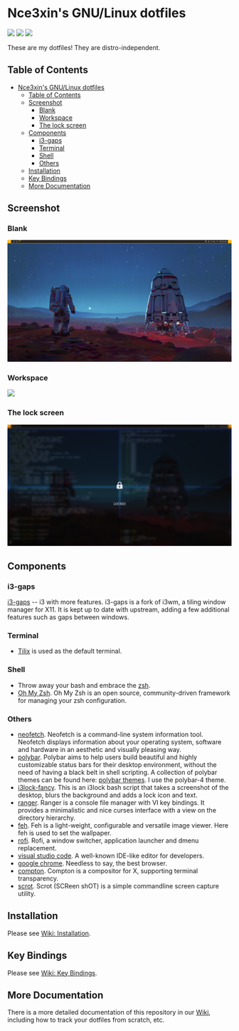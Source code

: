 # Nce3xin's GNU/Linux dotfiles
![](https://img.shields.io/github/repo-size/nce3xin/dotfiles.svg)
![](https://img.shields.io/github/last-commit/nce3xin/dotfiles.svg?color=red)
![](https://img.shields.io/github/license/nce3xin/dotfiles.svg)

These are my dotfiles! They are distro-independent.

## Table of Contents
- [Nce3xin's GNU/Linux dotfiles](#nce3xins-gnulinux-dotfiles)
  - [Table of Contents](#table-of-contents)
  - [Screenshot](#screenshot)
    - [Blank](#blank)
    - [Workspace](#workspace)
    - [The lock screen](#the-lock-screen)
  - [Components](#components)
    - [i3-gaps](#i3-gaps)
    - [Terminal](#terminal)
    - [Shell](#shell)
    - [Others](#others)
  - [Installation](#installation)
  - [Key Bindings](#key-bindings)
  - [More Documentation](#more-documentation)

## Screenshot
### Blank
![](Screenshots/blank.png)
### Workspace
![](Screenshots/sc.png)
### The lock screen
![](Screenshots/locked.png)

## Components

### i3-gaps
[i3-gaps](https://github.com/Airblader/i3) -- i3 with more features. i3-gaps is a fork of i3wm, a tiling window manager for X11. It is kept up to date with upstream, adding a few additional features such as gaps between windows.

### Terminal
- [Tilix](https://github.com/gnunn1/tilix) is used as the default terminal.

### Shell
- Throw away your bash and embrace the [zsh](https://www.zsh.org/).
- [Oh My Zsh](https://github.com/robbyrussell/oh-my-zsh). Oh My Zsh is an open source, community-driven framework for managing your zsh configuration.

### Others
- [neofetch](https://github.com/dylanaraps/neofetch). Neofetch is a command-line system information tool. Neofetch displays information about your operating system, software and hardware in an aesthetic and visually pleasing way.
- [polybar](https://github.com/jaagr/polybar). Polybar aims to help users build beautiful and highly customizable status bars for their desktop environment, without the need of having a black belt in shell scripting. A collection of polybar themes can be found here: [polybar themes](https://github.com/adi1090x/polybar-themes). I use the polybar-4 theme.
- [i3lock-fancy](https://github.com/meskarune/i3lock-fancy). This is an i3lock bash script that takes a screenshot of the desktop, blurs the background and adds a lock icon and text.
- [ranger](https://github.com/ranger/ranger). Ranger is a console file manager with VI key bindings. It provides a minimalistic and nice curses interface with a view on the directory hierarchy.
- [feh](https://github.com/derf/feh). Feh is a light-weight, configurable and versatile image viewer. Here feh is used to set the wallpaper.
- [rofi](https://github.com/davatorium/rofi). Rofi, a window switcher, application launcher and dmenu replacement.
- [visual studio code](https://code.visualstudio.com/). A well-known IDE-like editor for developers.
- [google chrome](https://www.google.com/chrome/). Needless to say, the best browser.
- [compton](https://github.com/chjj/compton). Compton is a compositor for X, supporting terminal transparency.
- [scrot](https://github.com/dreamer/scrot). Scrot (SCReen shOT) is a simple commandline screen capture utility.

## Installation
Please see [Wiki: Installation](https://github.com/nce3xin/dotfiles/wiki/Install-the-dotfiles-onto-a-new-system).

## Key Bindings
Please see [Wiki: Key Bindings](https://github.com/nce3xin/dotfiles/wiki/Key-Bindings).

## More Documentation
There is a more detailed documentation of this repository in our [Wiki](https://github.com/nce3xin/dotfiles/wiki), including how to track your dotfiles from scratch, etc.


